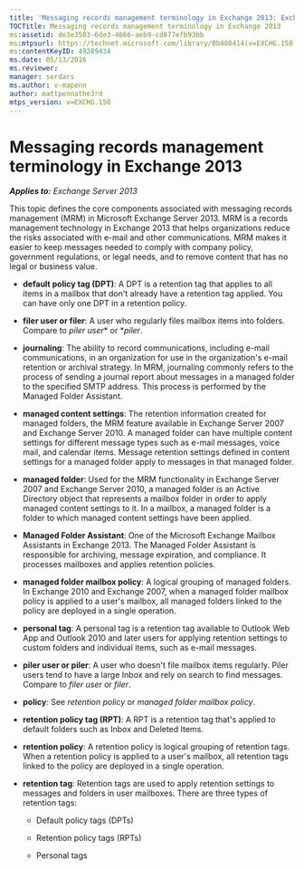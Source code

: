 ```yaml
---
title: 'Messaging records management terminology in Exchange 2013: Exchange 2013 Help'
TOCTitle: Messaging records management terminology in Exchange 2013
ms:assetid: de3e3503-6de3-4666-aeb9-cd877efb93bb
ms:mtpsurl: https://technet.microsoft.com/library/Bb408414(v=EXCHG.150)
ms:contentKeyID: 49289434
ms.date: 05/13/2016
ms.reviewer: 
manager: serdars
ms.author: v-mapenn
author: mattpennathe3rd
mtps_version: v=EXCHG.150
---
```


# Messaging records management terminology in Exchange 2013

_**Applies to:** Exchange Server 2013_

This topic defines the core components associated with messaging records management (MRM) in Microsoft Exchange Server 2013. MRM is a records management technology in Exchange 2013 that helps organizations reduce the risks associated with e-mail and other communications. MRM makes it easier to keep messages needed to comply with company policy, government regulations, or legal needs, and to remove content that has no legal or business value.

- **default policy tag (DPT)**: A DPT is a retention tag that applies to all items in a mailbox that don't already have a retention tag applied. You can have only one DPT in a retention policy.

- **filer user or filer**: A user who regularly files mailbox items into folders. Compare to *piler user** or **piler*.

- **journaling**: The ability to record communications, including e-mail communications, in an organization for use in the organization's e-mail retention or archival strategy. In MRM, journaling commonly refers to the process of sending a journal report about messages in a managed folder to the specified SMTP address. This process is performed by the Managed Folder Assistant.

- **managed content settings**: The retention information created for managed folders, the MRM feature available in Exchange Server 2007 and Exchange Server 2010. A managed folder can have multiple content settings for different message types such as e-mail messages, voice mail, and calendar items. Message retention settings defined in content settings for a managed folder apply to messages in that managed folder.

- **managed folder**: Used for the MRM functionality in Exchange Server 2007 and Exchange Server 2010, a managed folder is an Active Directory object that represents a mailbox folder in order to apply managed content settings to it. In a mailbox, a managed folder is a folder to which managed content settings have been applied.

- **Managed Folder Assistant**: One of the Microsoft Exchange Mailbox Assistants in Exchange 2013. The Managed Folder Assistant is responsible for archiving, message expiration, and compliance. It processes mailboxes and applies retention policies.

- **managed folder mailbox policy**: A logical grouping of managed folders. In Exchange 2010 and Exchange 2007, when a managed folder mailbox policy is applied to a user's mailbox, all managed folders linked to the policy are deployed in a single operation.

- **personal tag**: A personal tag is a retention tag available to Outlook Web App and Outlook 2010 and later users for applying retention settings to custom folders and individual items, such as e-mail messages.

- **piler user or piler**: A user who doesn't file mailbox items regularly. Piler users tend to have a large Inbox and rely on search to find messages. Compare to *filer user* or *filer*.

- **policy**: See *retention policy* or *managed folder mailbox policy*.

- **retention policy tag (RPT)**: A RPT is a retention tag that's applied to default folders such as Inbox and Deleted Items.

- **retention policy**: A retention policy is logical grouping of retention tags. When a retention policy is applied to a user's mailbox, all retention tags linked to the policy are deployed in a single operation.

- **retention tag**: Retention tags are used to apply retention settings to messages and folders in user mailboxes. There are three types of retention tags:

  - Default policy tags (DPTs)

  - Retention policy tags (RPTs)

  - Personal tags

